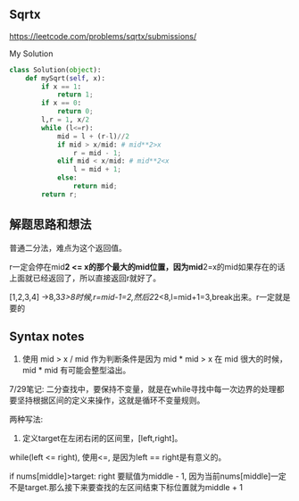 ## Sqrtx

https://leetcode.com/problems/sqrtx/submissions/

My Solution

```python
class Solution(object):
    def mySqrt(self, x):
        if x == 1:
            return 1;
        if x == 0:
            return 0;
        l,r = 1, x/2
        while (l<=r):
            mid = l + (r-l)//2
            if mid > x/mid: # mid**2>x
                r = mid - 1;
            elif mid < x/mid: # mid**2<x
                l = mid + 1;
            else:
                return mid;
        return r;
```
## 解题思路和想法

普通二分法，难点为这个返回值。

r一定会停在mid**2 <= x的那个最大的mid位置，因为mid**2=x的mid如果存在的话上面就已经返回了，所以直接返回r就好了。

[1,2,3,4] ->8,3*3>8时候,r=mid-1=2,然后2*2<8,l=mid+1=3,break出来。r一定就是要的

## Syntax notes
1. 使用 mid > x / mid 作为判断条件是因为 mid * mid > x 在 mid 很大的时候，mid * mid 有可能会整型溢出。

7/29笔记:
二分查找中，要保持不变量，就是在while寻找中每一次边界的处理都要坚持根据区间的定义来操作，这就是循环不变量规则。

两种写法:

1. 定义target在左闭右闭的区间里，[left,right]。

while(left <= right), 使用<=, 是因为left == right是有意义的。

if nums[middle]>target: right 要赋值为middle - 1, 因为当前nums[middle]一定不是target.那么接下来要查找的左区间结束下标位置就为middle + 1


